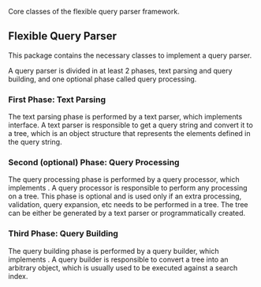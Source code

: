 ﻿<!--
 Licensed to the Apache Software Foundation (ASF) under one or more
 contributor license agreements.  See the NOTICE file distributed with
 this work for additional information regarding copyright ownership.
 The ASF licenses this file to You under the Apache License, Version 2.0
 (the "License"); you may not use this file except in compliance with
 the License.  You may obtain a copy of the License at

     http://www.apache.org/licenses/LICENSE-2.0

 Unless required by applicable law or agreed to in writing, software
 distributed under the License is distributed on an "AS IS" BASIS,
 WITHOUT WARRANTIES OR CONDITIONS OF ANY KIND, either express or implied.
 See the License for the specific language governing permissions and
 limitations under the License.
-->

Core classes of the flexible query parser framework.

## Flexible Query Parser

 This package contains the necessary classes to implement a query parser. 

 A query parser is divided in at least 2 phases, text parsing and query building, and one optional phase called query processing. 

### First Phase: Text Parsing

 The text parsing phase is performed by a text parser, which implements [](xref:Lucene.Net.QueryParsers.Flexible.Core.Parser.SyntaxParser) interface. A text parser is responsible to get a query string and convert it to a [](xref:Lucene.Net.QueryParsers.Flexible.Core.Nodes.QueryNode) tree, which is an object structure that represents the elements defined in the query string. 

### Second (optional) Phase: Query Processing

 The query processing phase is performed by a query processor, which implements [](xref:Lucene.Net.QueryParsers.Flexible.Core.Processors.QueryNodeProcessor). A query processor is responsible to perform any processing on a [](xref:Lucene.Net.QueryParsers.Flexible.Core.Nodes.QueryNode) tree. This phase is optional and is used only if an extra processing, validation, query expansion, etc needs to be performed in a [](xref:Lucene.Net.QueryParsers.Flexible.Core.Nodes.QueryNode) tree. The [](xref:Lucene.Net.QueryParsers.Flexible.Core.Nodes.QueryNode) tree can be either be generated by a text parser or programmatically created. 

### Third Phase: Query Building

 The query building phase is performed by a query builder, which implements [](xref:Lucene.Net.QueryParsers.Flexible.Core.Builders.QueryBuilder). A query builder is responsible to convert a [](xref:Lucene.Net.QueryParsers.Flexible.Core.Nodes.QueryNode) tree into an arbitrary object, which is usually used to be executed against a search index. 